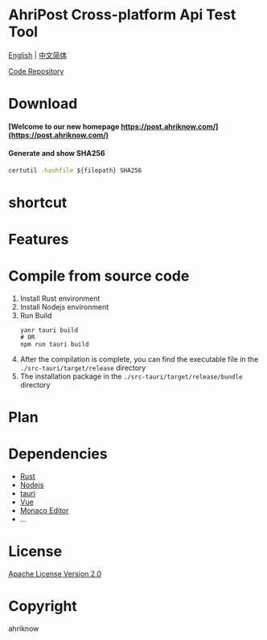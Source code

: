 # AhriPost Cross-platform Api Test Tool

[English](.) | [中文简体](./README.md)

[Code Repository](https://git.ahriknow.com/ahriknow/ahripost-client-rust)

# Download
#### [Welcome to our new homepage https://post.ahriknow.com/](https://post.ahriknow.com/)

#### Generate and show SHA256
```cmd
certutil -hashfile ${filepath} SHA256
```
# shortcut

# Features
   
# Compile from source code
1. Install Rust environment
2. Install Nodejs environment
3. Run Build
   ```shell
   yanr tauri build
   # OR
   npm run tauri build
   ```
4. After the compilation is complete, you can find the executable file in the `./src-tauri/target/release` directory
5. The installation package in the `./src-tauri/target/release/bundle ` directory

# Plan

# Dependencies
- [Rust](https://www.rust-lang.org/)
- [Nodejs](https://nodejs.org/)
- [tauri](https://tauri.app/)
- [Vue](https://vuejs.org/)
- [Monaco Editor](https://microsoft.github.io/monaco-editor/)
- ...

# License
[Apache License Version 2.0](./LICENSE)

# Copyright
ahriknow
